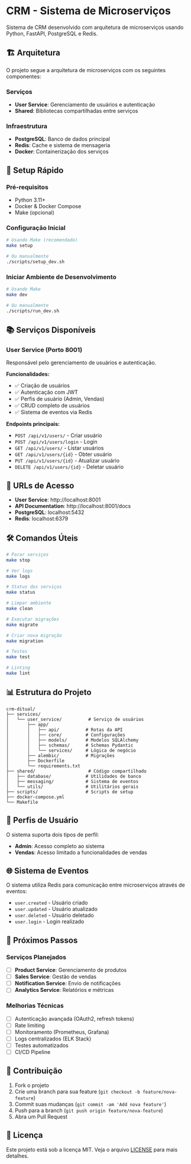 # CRM - Sistema de Microserviços

Sistema de CRM desenvolvido com arquitetura de microserviços usando Python, FastAPI, PostgreSQL e Redis.

## 🏗️ Arquitetura

O projeto segue a arquitetura de microserviços com os seguintes componentes:

### Serviços
- **User Service**: Gerenciamento de usuários e autenticação
- **Shared**: Bibliotecas compartilhadas entre serviços

### Infraestrutura
- **PostgreSQL**: Banco de dados principal
- **Redis**: Cache e sistema de mensageria
- **Docker**: Containerização dos serviços

## 🚀 Setup Rápido

### Pré-requisitos
- Python 3.11+
- Docker & Docker Compose
- Make (opcional)

### Configuração Inicial

```bash
# Usando Make (recomendado)
make setup

# Ou manualmente
./scripts/setup_dev.sh
```

### Iniciar Ambiente de Desenvolvimento

```bash
# Usando Make
make dev

# Ou manualmente
./scripts/run_dev.sh
```

## 📚 Serviços Disponíveis

### User Service (Porto 8001)
Responsável pelo gerenciamento de usuários e autenticação.

**Funcionalidades:**
- ✅ Criação de usuários
- ✅ Autenticação com JWT
- ✅ Perfis de usuário (Admin, Vendas)
- ✅ CRUD completo de usuários
- ✅ Sistema de eventos via Redis

**Endpoints principais:**
- `POST /api/v1/users/` - Criar usuário
- `POST /api/v1/users/login` - Login
- `GET /api/v1/users/` - Listar usuários
- `GET /api/v1/users/{id}` - Obter usuário
- `PUT /api/v1/users/{id}` - Atualizar usuário
- `DELETE /api/v1/users/{id}` - Deletar usuário

## 🔗 URLs de Acesso

- **User Service**: http://localhost:8001
- **API Documentation**: http://localhost:8001/docs
- **PostgreSQL**: localhost:5432
- **Redis**: localhost:6379

## 🛠️ Comandos Úteis

```bash
# Parar serviços
make stop

# Ver logs
make logs

# Status dos serviços
make status

# Limpar ambiente
make clean

# Executar migrações
make migrate

# Criar nova migração
make migration

# Testes
make test

# Linting
make lint
```

## 📊 Estrutura do Projeto

```
crm-ditual/
├── services/
│   └── user_service/          # Serviço de usuários
│       ├── app/
│       │   ├── api/          # Rotas da API
│       │   ├── core/         # Configurações
│       │   ├── models/       # Modelos SQLAlchemy
│       │   ├── schemas/      # Schemas Pydantic
│       │   └── services/     # Lógica de negócio
│       ├── alembic/          # Migrações
│       ├── Dockerfile
│       └── requirements.txt
├── shared/                    # Código compartilhado
│   ├── database/             # Utilidades de banco
│   ├── messaging/            # Sistema de eventos
│   └── utils/                # Utilitários gerais
├── scripts/                  # Scripts de setup
├── docker-compose.yml
└── Makefile
```

## 🔐 Perfis de Usuário

O sistema suporta dois tipos de perfil:

- **Admin**: Acesso completo ao sistema
- **Vendas**: Acesso limitado a funcionalidades de vendas

## 🌐 Sistema de Eventos

O sistema utiliza Redis para comunicação entre microserviços através de eventos:

- `user.created` - Usuário criado
- `user.updated` - Usuário atualizado
- `user.deleted` - Usuário deletado
- `user.login` - Login realizado

## 🔄 Próximos Passos

### Serviços Planejados
- [ ] **Product Service**: Gerenciamento de produtos
- [ ] **Sales Service**: Gestão de vendas
- [ ] **Notification Service**: Envio de notificações
- [ ] **Analytics Service**: Relatórios e métricas

### Melhorias Técnicas
- [ ] Autenticação avançada (OAuth2, refresh tokens)
- [ ] Rate limiting
- [ ] Monitoramento (Prometheus, Grafana)
- [ ] Logs centralizados (ELK Stack)
- [ ] Testes automatizados
- [ ] CI/CD Pipeline

## 🤝 Contribuição

1. Fork o projeto
2. Crie uma branch para sua feature (`git checkout -b feature/nova-feature`)
3. Commit suas mudanças (`git commit -am 'Add nova feature'`)
4. Push para a branch (`git push origin feature/nova-feature`)
5. Abra um Pull Request

## 📄 Licença

Este projeto está sob a licença MIT. Veja o arquivo [LICENSE](LICENSE) para mais detalhes.